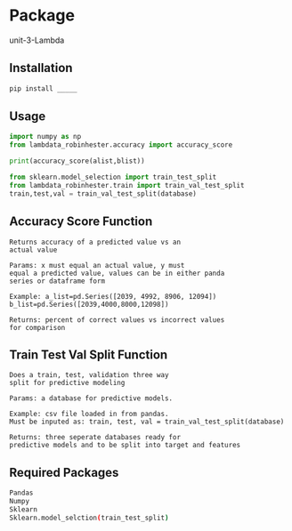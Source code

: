 # Package
unit-3-Lambda

## Installation

```sh
pip install _____
```

## Usage
```py
import numpy as np
from lambdata_robinhester.accuracy import accuracy_score

print(accuracy_score(alist,blist))
```

```py
from sklearn.model_selection import train_test_split
from lambdata_robinhester.train import train_val_test_split
train,test,val = train_val_test_split(database)
```

## Accuracy Score Function

```
Returns accuracy of a predicted value vs an
actual value

Params: x must equal an actual value, y must
equal a predicted value, values can be in either panda
series or dataframe form

Example: a_list=pd.Series([2039, 4992, 8906, 12094])
b_list=pd.Series([2039,4000,8000,12098])

Returns: percent of correct values vs incorrect values
for comparison
```

## Train Test Val Split Function

```
Does a train, test, validation three way
split for predictive modeling

Params: a database for predictive models.

Example: csv file loaded in from pandas.
Must be inputed as: train, test, val = train_val_test_split(database)

Returns: three seperate databases ready for
predictive models and to be split into target and features
```

## Required Packages

```sh
Pandas
Numpy
Sklearn
Sklearn.model_selction(train_test_split)
```
